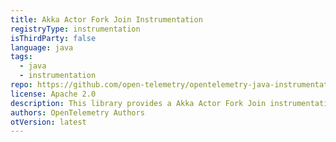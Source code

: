 ```yaml
---
title: Akka Actor Fork Join Instrumentation
registryType: instrumentation
isThirdParty: false
language: java
tags:
  - java
  - instrumentation
repo: https://github.com/open-telemetry/opentelemetry-java-instrumentation/tree/main/instrumentation/akka/akka-actor-fork-join-2.5/
license: Apache 2.0
description: This library provides a Akka Actor Fork Join instrumentation to track requests through OpenTelemetry.
authors: OpenTelemetry Authors
otVersion: latest
---
```

